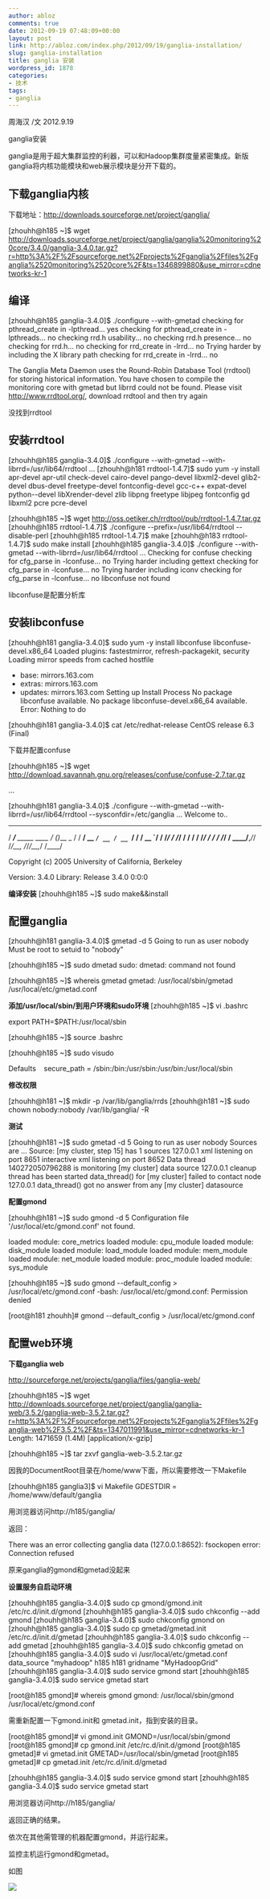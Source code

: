 ```yaml
---
author: abloz
comments: true
date: 2012-09-19 07:48:09+00:00
layout: post
link: http://abloz.com/index.php/2012/09/19/ganglia-installation/
slug: ganglia-installation
title: ganglia 安装
wordpress_id: 1878
categories:
- 技术
tags:
- ganglia
---
```


周海汉 /文
2012.9.19

ganglia安装

ganglia是用于超大集群监控的利器，可以和Hadoop集群度量紧密集成。新版ganglia将内核功能模块和web展示模块是分开下载的。




## 下载ganglia内核


下载地址：http://downloads.sourceforge.net/project/ganglia/

[zhouhh@h185 ~]$ wget http://downloads.sourceforge.net/project/ganglia/ganglia%20monitoring%20core/3.4.0/ganglia-3.4.0.tar.gz?r=http%3A%2F%2Fsourceforge.net%2Fprojects%2Fganglia%2Ffiles%2Fganglia%2520monitoring%2520core%2F&ts=1346899880&use_mirror=cdnetworks-kr-1




## 编译


[zhouhh@h185 ganglia-3.4.0]$ ./configure --with-gmetad
checking for pthread_create in -lpthread... yes
checking for pthread_create in -lpthreads... no
checking rrd.h usability... no
checking rrd.h presence... no
checking for rrd.h... no
checking for rrd_create in -lrrd... no
Trying harder by including the X library path
checking for rrd_create in -lrrd... no

The Ganglia Meta Daemon uses the Round-Robin Database Tool (rrdtool)
for storing historical information. You have chosen to compile the
monitoring core with gmetad but librrd could not be found. Please
visit http://www.rrdtool.org/, download rrdtool and then try again

没找到rrdtool


## 安装rrdtool


[zhouhh@h185 ganglia-3.4.0]$ ./configure --with-gmetad --with-librrd=/usr/lib64/rrdtool
...
[zhouhh@h181 rrdtool-1.4.7]$ sudo yum -y install apr-devel apr-util check-devel cairo-devel pango-devel libxml2-devel glib2-devel dbus-devel freetype-devel fontconfig-devel gcc-c++ expat-devel python--devel libXrender-devel zlib libpng freetype libjpeg fontconfig gd libxml2 pcre pcre-devel

[zhouhh@h185 ~]$ wget http://oss.oetiker.ch/rrdtool/pub/rrdtool-1.4.7.tar.gz
[zhouhh@h185 rrdtool-1.4.7]$ ./configure --prefix=/usr/lib64/rrdtool --disable-perl
[zhouhh@h185 rrdtool-1.4.7]$ make
[zhouhh@h183 rrdtool-1.4.7]$ sudo make install
[zhouhh@h185 ganglia-3.4.0]$ ./configure --with-gmetad --with-librrd=/usr/lib64/rrdtool
...
Checking for confuse
checking for cfg_parse in -lconfuse... no
Trying harder including gettext
checking for cfg_parse in -lconfuse... no
Trying harder including iconv
checking for cfg_parse in -lconfuse... no
libconfuse not found

libconfuse是配置分析库


## 安装libconfuse


[zhouhh@h181 ganglia-3.4.0]$ sudo yum -y install libconfuse libconfuse-devel.x86_64
Loaded plugins: fastestmirror, refresh-packagekit, security
Loading mirror speeds from cached hostfile
* base: mirrors.163.com
* extras: mirrors.163.com
* updates: mirrors.163.com
Setting up Install Process
No package libconfuse available.
No package libconfuse-devel.x86_64 available.
Error: Nothing to do

[zhouhh@h181 ganglia-3.4.0]$ cat /etc/redhat-release
CentOS release 6.3 (Final)

下载并配置confuse

[zhouhh@h185 ~]$ wget http://download.savannah.gnu.org/releases/confuse/confuse-2.7.tar.gz

...

[zhouhh@h181 ganglia-3.4.0]$ ./configure --with-gmetad --with-librrd=/usr/lib64/rrdtool --sysconfdir=/etc/ganglia
...
Welcome to..
______ ___
/ ____/___ _____ ____ _/ (_)___ _
/ / __/ __ `/ __ / __ `/ / / __ `/
/ /_/ / /_/ / / / / /_/ / / / /_/ /
____/__,_/_/ /_/__, /_/_/__,_/
/____/

Copyright (c) 2005 University of California, Berkeley

Version: 3.4.0
Library: Release 3.4.0 0:0:0



**编译安装**
[zhouhh@h185 ~]$ sudo make&&install




## 配置ganglia


[zhouhh@h181 ganglia-3.4.0]$ gmetad -d 5
Going to run as user nobody
Must be root to setuid to "nobody"

[zhouhh@h185 ~]$ sudo dmetad
sudo: dmetad: command not found

[zhouhh@h185 ~]$ whereis gmetad
gmetad: /usr/local/sbin/gmetad /usr/local/etc/gmetad.conf



**添加/usr/local/sbin/到用户环境和sudo环境**
[zhouhh@h185 ~]$ vi .bashrc

export PATH=$PATH:/usr/local/sbin

[zhouhh@h185 ~]$ source .bashrc

[zhouhh@h185 ~]$ sudo visudo

Defaults    secure_path = /sbin:/bin:/usr/sbin:/usr/bin:/usr/local/sbin



**修改权限**

[zhouhh@h181 ~]$ mkdir -p /var/lib/ganglia/rrds
[zhouhh@h181 ~]$ sudo chown nobody:nobody /var/lib/ganglia/ -R

**测试**

[zhouhh@h181 ~]$ sudo gmetad -d 5
Going to run as user nobody
Sources are ...
Source: [my cluster, step 15] has 1 sources
127.0.0.1
xml listening on port 8651
interactive xml listening on port 8652
Data thread 140272050796288 is monitoring [my cluster] data source
127.0.0.1
cleanup thread has been started
data_thread() for [my cluster] failed to contact node 127.0.0.1
data_thread() got no answer from any [my cluster] datasource

**配置gmond**

[zhouhh@h181 ~]$ sudo gmond -d 5
Configuration file '/usr/local/etc/gmond.conf' not found.

loaded module: core_metrics
loaded module: cpu_module
loaded module: disk_module
loaded module: load_module
loaded module: mem_module
loaded module: net_module
loaded module: proc_module
loaded module: sys_module

[zhouhh@h185 ~]$ sudo gmond --default_config > /usr/local/etc/gmond.conf
-bash: /usr/local/etc/gmond.conf: Permission denied

[root@h181 zhouhh]# gmond --default_config > /usr/local/etc/gmond.conf




## 配置web环境


**下载ganglia web**

http://sourceforge.net/projects/ganglia/files/ganglia-web/

[zhouhh@h185 ~]$ wget http://downloads.sourceforge.net/project/ganglia/ganglia-web/3.5.2/ganglia-web-3.5.2.tar.gz?r=http%3A%2F%2Fsourceforge.net%2Fprojects%2Fganglia%2Ffiles%2Fganglia-web%2F3.5.2%2F&ts=1347011991&use_mirror=cdnetworks-kr-1
Length: 1471659 (1.4M) [application/x-gzip]

[zhouhh@h185 ~]$ tar zxvf ganglia-web-3.5.2.tar.gz

因我的DocumentRoot目录在/home/www下面，所以需要修改一下Makefile

[zhouhh@h185 ganglia3]$ vi Makefile
GDESTDIR = /home/www/default/ganglia

用浏览器访问http://h185/ganglia/

返回：

There was an error collecting ganglia data (127.0.0.1:8652): fsockopen error: Connection refused

原来ganglia的gmond和gmetad没起来

**设置服务自启动环境**

[zhouhh@h185 ganglia-3.4.0]$ sudo cp gmond/gmond.init /etc/rc.d/init.d/gmond
[zhouhh@h185 ganglia-3.4.0]$ sudo chkconfig --add gmond
[zhouhh@h185 ganglia-3.4.0]$ sudo chkconfig gmond on
[zhouhh@h185 ganglia-3.4.0]$ sudo cp gmetad/gmetad.init /etc/rc.d/init.d/gmetad
[zhouhh@h185 ganglia-3.4.0]$ sudo chkconfig --add gmetad
[zhouhh@h185 ganglia-3.4.0]$ sudo chkconfig gmetad on
[zhouhh@h185 ganglia-3.4.0]$ sudo vi /usr/local/etc/gmetad.conf
data_source "myhadoop" h185 h181
gridname "MyHadoopGrid"
[zhouhh@h185 ganglia-3.4.0]$ sudo service gmond start
[zhouhh@h185 ganglia-3.4.0]$ sudo service gmetad start

[root@h185 gmond]# whereis gmond
gmond: /usr/local/sbin/gmond /usr/local/etc/gmond.conf

需重新配置一下gmond.init和 gmetad.init，指到安装的目录。

[root@h185 gmond]# vi gmond.init
GMOND=/usr/local/sbin/gmond
[root@h185 gmond]# cp gmond.init /etc/rc.d/init.d/gmond
[root@h185 gmetad]# vi gmetad.init
GMETAD=/usr/local/sbin/gmetad
[root@h185 gmetad]# cp gmetad.init /etc/rc.d/init.d/gmetad

[zhouhh@h185 ganglia-3.4.0]$ sudo service gmond start
[zhouhh@h185 ganglia-3.4.0]$ sudo service gmetad start

用浏览器访问http://h185/ganglia/

返回正确的结果。

依次在其他需管理的机器配置gmond，并运行起来。

监控主机运行gmond和gmetad。

如图

[![](http://abloz.com/wp-content/uploads/2012/09/ganglia1.jpg)](http://abloz.com/wp-content/uploads/2012/09/ganglia1.jpg)
